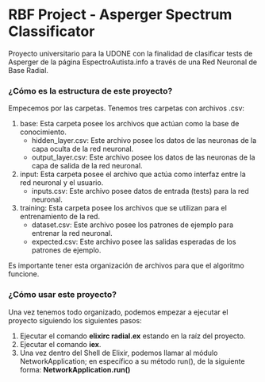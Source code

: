 # RBF Project - Asperger Spectrum Classificator

Proyecto universitario para la UDONE con la finalidad de clasificar tests de Asperger de la página EspectroAutista.info a través de una Red Neuronal de Base Radial.

### ¿Cómo es la estructura de este proyecto?

Empecemos por las carpetas. Tenemos tres carpetas con archivos .csv:
  1. base: Esta carpeta posee los archivos que actúan como la base de conocimiento.
     - hidden_layer.csv: Este archivo posee los datos de las neuronas de la capa oculta de la red neuronal.
     - output_layer.csv: Este archivo posee los datos de las neuronas de la capa de salida de la red neuronal.
  2. input: Esta carpeta posee el archivo que actúa como interfaz entre la red neuronal y el usuario.
     - inputs.csv: Este archivo posee datos de entrada (tests) para la red neuronal.
  3. training: Esta carpeta posee los archivos que se utilizan para el entrenamiento de la red.
     - dataset.csv: Este archivo posee los patrones de ejemplo para entrenar la red neuronal.
     - expected.csv: Este archivo posee las salidas esperadas de los patrones de ejemplo.
    
Es importante tener esta organización de archivos para que el algoritmo funcione.

### ¿Cómo usar este proyecto?

Una vez tenemos todo organizado, podemos empezar a ejecutar el proyecto siguiendo los siguientes pasos:

1. Ejecutar el comando **elixirc radial.ex** estando en la raíz del proyecto.
2. Ejecutar el comando **iex**.
3. Una vez dentro del Shell de Elixir, podemos llamar al módulo NetworkApplication; en específico a su método run(), de la siguiente forma: **NetworkApplication.run()**
